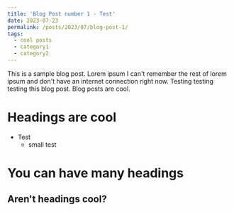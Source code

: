 ```yaml
---
title: 'Blog Post number 1 - Test'
date: 2023-07-23
permalink: /posts/2023/07/blog-post-1/
tags:
  - cool posts
  - category1
  - category2
---
```


This is a sample blog post. Lorem ipsum I can't remember the rest of lorem ipsum and don't have an internet connection right now. Testing testing testing this blog post. Blog posts are cool.

Headings are cool
======
* Test
  * small test

You can have many headings
======

Aren't headings cool?
------